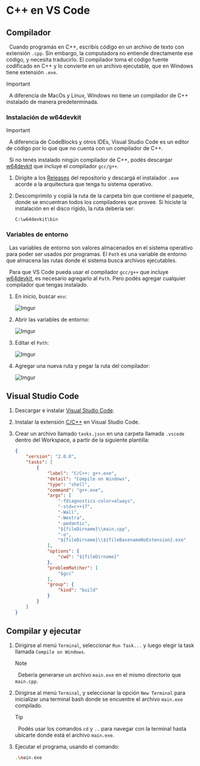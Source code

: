 # C++ en VS Code

## Compilador

&nbsp;
Cuando programás en C++, escribís código en un archivo de texto con extensión `.cpp`. Sin embargo, la computadora no entiende directamente ese código, y necesita traducirlo. El compilador toma el código fuente codificado en C++ y lo convierte en un archivo ejecutable, que en Windows tiene extensión `.exe`.

>[!IMPORTANT]
&nbsp;
A diferencia de MacOs y Linux, Windows no tiene un compilador de C++ instalado de manera predeterminada.

### Instalación de w64devkit

>[!IMPORTANT]
&nbsp;
A diferencia de CodeBlocks y otros IDEs, Visual Studio Code es un editor de código por lo que que no cuenta con un compilador de C++.

&nbsp;
Si no tenés instalado ningún compilador de C++, podés descargar [w64devkit](https://github.com/skeeto/w64devkit) que incluye el compilador `gcc/g++`.

1. Dirigite a los [Releases](https://github.com/skeeto/w64devkit/releases) del repositorio y descargá el instalador `.exe` acorde a la arquitectura que tenga tu sistema operativo.

2. Descomprimilo y copiá la ruta de la carpeta bin que contiene el paquete, donde se encuentran todos los compiladores que provee. Si hiciste la instalación en el disco rígido, la ruta debería ser:

    ```
    C:\w64devkit\bin
    ```

### Variables de entorno

&nbsp;
Las variables de entorno son valores almacenados en el sistema operativo para poder ser usados por programas. El `Path` es una variable de entorno que almacena las rutas donde el sistema busca archivos ejecutables.

&nbsp;
Para que VS Code pueda usar el compilador `gcc/g++` que incluye [w64devkit](https://github.com/skeeto/w64devkit), es necesario agregarlo al `Path`. Pero podés agregar cualquier compilador que tengas instalado.

1. En inicio, buscar `env`:

    ![Imgur](./../images/environment-variables-1.png)

2. Abrir las variables de entorno:

    ![Imgur](./../images/environment-variables-2.png)

3. Editar el `Path`:

    ![Imgur](./../images/environment-variables-3.png)

4. Agregar una nueva ruta y pegar la ruta del compilador:

    ![Imgur](./../images/environment-variables-4.png)

## Visual Studio Code

1. Descargar e instalar [Visual Studio Code](https://code.visualstudio.com).

2. Instalar la extensión [C/C++](https://marketplace.visualstudio.com/items?itemName=ms-vscode.cpptools) en Visual Studio Code.

3. Crear un archivo llamado `tasks.json` en una carpeta llamada `.vscode` dentro del Workspace, a partir de la siguiente plantilla:

    ```json
    {
        "version": "2.0.0",
        "tasks": [
            {
                "label": "C/C++: g++.exe",
                "detail": "Compile on Windows",
                "type": "shell",
                "command": "g++.exe",
                "args": [
                    "-fdiagnostics-color=always",
                    "-std=c++17",
                    "-Wall",
                    "-Wextra",
                    "-pedantic",
                    "${fileDirname}\\main.cpp",
                    "-o",
                    "${fileDirname}\\${fileBasenameNoExtension}.exe"
                ],
                "options": {
                    "cwd": "${fileDirname}"
                },
                "problemMatcher": [
                    "$gcc"
                ],
                "group": {
                    "kind": "build"
                }
            }
        ]
    }
    ```

## Compilar y ejecutar

1. Dirigirse al menú `Terminal`, seleccionar `Run Task...` y luego elegir la task llamada `Compile on Windows`.

    >[!NOTE]
    &nbsp;
    Debería generarse un archivo `main.exe` en el mismo directorio que `main.cpp`.

4. Dirigirse al menú `Terminal`, y seleccionar la opción `New Terminal` para inicializar una terminal bash donde se encuentre el archivo `main.exe` compilado.

    >[!TIP]
    &nbsp;
    Podés usar los comandos `cd` y `..` para navegar con la terminal hasta ubicarte donde está el archivo `main.exe`.

5. Ejecutar el programa, usando el comando:

    ```bash
    .\main.exe
    ```